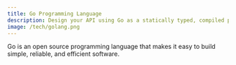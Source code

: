 ```yaml
---
title: Go Programming Language
description: Design your API using Go as a statically typed, compiled programming language
image: /tech/golang.png
---
```


Go is an open source programming language that makes it easy to build simple, reliable, and efficient software.
